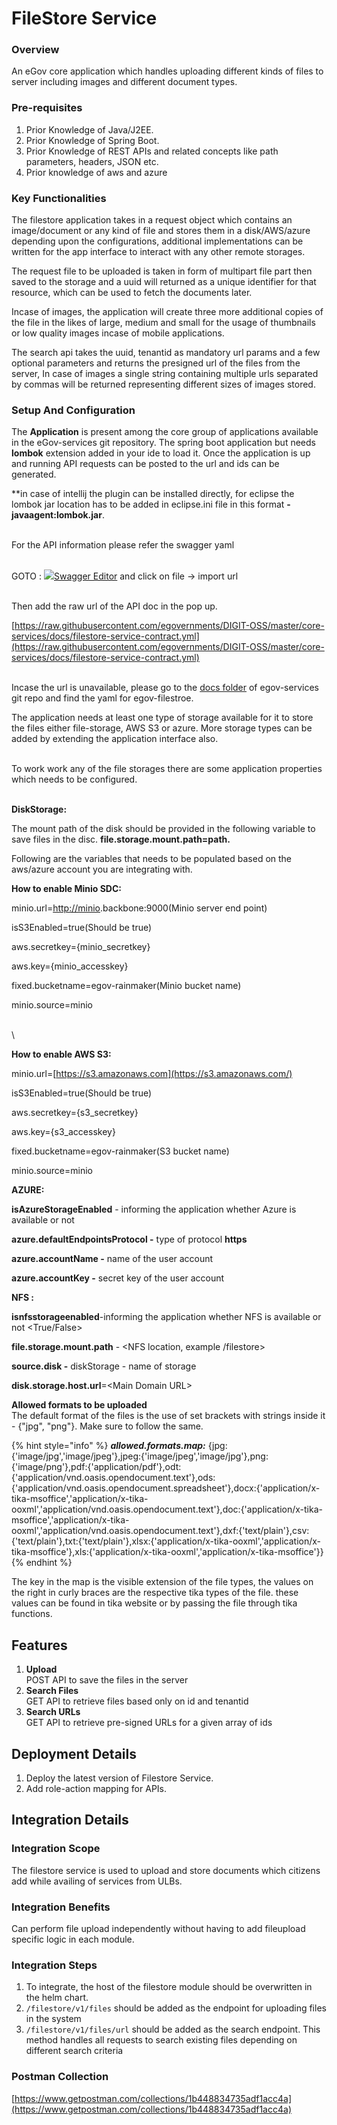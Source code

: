 # FileStore Service

### Overview <a href="#overview" id="overview"></a>

An eGov core application which handles uploading different kinds of files to server including images and different document types.

### Pre-requisites <a href="#pre-requisites" id="pre-requisites"></a>

1. Prior Knowledge of Java/J2EE.
2. Prior Knowledge of Spring Boot.
3. Prior Knowledge of REST APIs and related concepts like path parameters, headers, JSON etc.
4. Prior knowledge of aws and azure

### Key Functionalities <a href="#key-functionalities" id="key-functionalities"></a>

The filestore application takes in a request object which contains an image/document or any kind of file and stores them in a disk/AWS/azure depending upon the configurations, additional implementations can be written for the app interface to interact with any other remote storages.

The request file to be uploaded is taken in form of multipart file part then saved to the storage and a uuid will returned as a unique identifier for that resource, which can be used to fetch the documents later.

Incase of images, the application will create three more additional copies of the file in the likes of large, medium and small for the usage of thumbnails or low quality images incase of mobile applications.

The search api takes the uuid, tenantid as mandatory url params and a few optional parameters and returns the presigned url of the files from the server, In case of images a single string containing multiple urls separated by commas will be returned representing different sizes of images stored.

### Setup And Configuration <a href="#setup-and-configuration" id="setup-and-configuration"></a>

The **Application** is present among the core group of applications available in the eGov-services git repository.  The spring boot application but needs **lombok** extension added in your ide to load it. Once the application is up and running API requests can be posted to the url and ids can be generated.&#x20;

&#x20;

\*\*in case of intellij the plugin can be installed directly, for eclipse the lombok jar location has to be added in eclipse.ini file in this format **-javaagent:lombok.jar**.

\
For the API information please refer the swagger yaml&#x20;

\
GOTO : [![](https://editor.swagger.io/dist/favicon-16x16.png)Swagger Editor](https://editor.swagger.io/)   and click on file -> import url&#x20;

\
Then add the raw url of the API doc in the pop up.&#x20;

[https://raw.githubusercontent.com/egovernments/DIGIT-OSS/master/core-services/docs/filestore-service-contract.yml](https://raw.githubusercontent.com/egovernments/DIGIT-OSS/master/core-services/docs/filestore-service-contract.yml)

\
Incase the url is unavailable, please go to the [docs folder](https://github.com/egovernments/DIGIT-OSS/tree/master/core-services/docs) of egov-services git repo and find the yaml for egov-filestroe.

The application needs at least one type of storage available for it to store the files either file-storage, AWS S3 or azure. More storage types can be added by extending the application interface also.

\
To work work any of the file storages there are some application properties which needs to be configured.

\
**DiskStorage:**

The mount path of the disk should be provided in the following variable to save files in the disc. **file.storage.mount.path=path.**

Following are the variables that needs to be populated based on the aws/azure account you are integrating with.

**How to enable Minio SDC:**

minio.url=[http://minio](http://minio/).backbone:9000(Minio server end point)

isS3Enabled=true(Should be true)

aws.secretkey={minio\_secretkey}

aws.key={minio\_accesskey}

fixed.bucketname=egov-rainmaker(Minio bucket name)

minio.source=minio

\
\


**How to enable AWS S3:**

minio.url=[https://s3.amazonaws.com](https://s3.amazonaws.com/)

isS3Enabled=true(Should be true)

aws.secretkey={s3\_secretkey}

aws.key={s3\_accesskey}

fixed.bucketname=egov-rainmaker(S3 bucket name)

minio.source=minio

**AZURE:**

**isAzureStorageEnabled** - informing the application whether Azure is available or not

**azure.defaultEndpointsProtocol -** type of protocol **https**

**azure.accountName -** name of the user account&#x20;

**azure.accountKey -** secret key of the user account

**NFS :**

**isnfsstorageenabled**-informing the application whether NFS is available or not \<True/False>

**file.storage.mount.path** - \<NFS location, example /filestore>

**source.disk -** diskStorage - name of storage

**disk.storage.host.url**=\<Main Domain URL>

**Allowed formats to be uploaded**\
The default format of the files is the use of set brackets with strings inside it - {"jpg", "png"}. Make sure to follow the same.

{% hint style="info" %}
_**allowed.formats.map:**_ {jpg:{'image/jpg','image/jpeg'},jpeg:{'image/jpeg','image/jpg'},png:{'image/png'},pdf:{'application/pdf'},odt:{'application/vnd.oasis.opendocument.text'},ods:{'application/vnd.oasis.opendocument.spreadsheet'},docx:{'application/x-tika-msoffice','application/x-tika-ooxml','application/vnd.oasis.opendocument.text'},doc:{'application/x-tika-msoffice','application/x-tika-ooxml','application/vnd.oasis.opendocument.text'},dxf:{'text/plain'},csv:{'text/plain'},txt:{'text/plain'},xlsx:{'application/x-tika-ooxml','application/x-tika-msoffice'},xls:{'application/x-tika-ooxml','application/x-tika-msoffice'\}}
{% endhint %}

The key in the map is the visible extension of the file types, the values on the right in curly braces are the respective tika types of the file. these values can be found in tika website or by passing the file through tika functions.

## Features <a href="#available-features" id="available-features"></a>

1. **Upload**\
   POST API to save the files in the server
2. **Search Files**\
   GET API to retrieve files based only on id and tenantid
3. **Search URLs** \
   GET API  to retrieve pre-signed URLs for a given array of ids

## Deployment Details <a href="#deployment-details" id="deployment-details"></a>

1. Deploy the latest version of Filestore Service.
2. Add role-action mapping for APIs.

## Integration Details <a href="#integration" id="integration"></a>

### Integration Scope <a href="#integration-scope" id="integration-scope"></a>

The filestore service is used to upload and store documents which citizens add while availing of services from ULBs.

### Integration Benefits <a href="#integration-benefits" id="integration-benefits"></a>

Can perform file upload independently without having to add fileupload specific logic in each module.

### Integration Steps <a href="#steps-to-integration" id="steps-to-integration"></a>

1. To integrate, the host of the filestore module should be overwritten in the helm chart.
2. `/filestore/v1/files` should be added as the endpoint for uploading files in the system
3. `/filestore/v1/files/url` should be added as the search endpoint. This method handles all requests to search existing files depending on different search criteria

### Postman Collection <a href="#postman-collection" id="postman-collection"></a>

[https://www.getpostman.com/collections/1b448834735adf1acc4a](https://www.getpostman.com/collections/1b448834735adf1acc4a)
